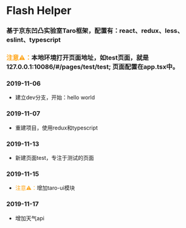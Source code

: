# Flash Helper

### 基于京东凹凸实验室Taro框架，配置有：react、redux、less、eslint、typescript

### <font color='#ffa519'>注意⚠️：</font>本地环境打开页面地址，如test页面，就是 127.0.0.1:10086/#/pages/test/test; 页面配置在app.tsx中。

### 2019-11-06
- 建立dev分支，开始：hello world

### 2019-11-07
- 重建项目，使用redux和typescript

### 2019-11-13
- 新建页面test，专注于测试的页面

### 2019-11-15
- <font color='#ffa519'>注意⚠️：</font>增加taro-ui模块

### 2019-11-17
- 增加天气api
